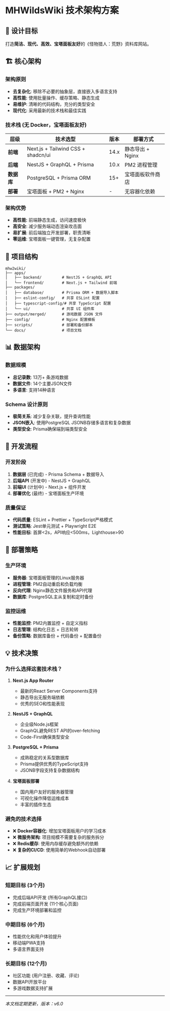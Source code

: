# MHWildsWiki 技术架构方案

## 🎯 设计目标

打造**简洁、现代、高效、宝塔面板友好**的《怪物猎人：荒野》资料库网站。

## 🏗️ 核心架构

### 架构原则
- **去复杂化**: 移除不必要的抽象层，直接嵌入多语言支持
- **高性能**: 使用批量操作、缓存策略、静态生成
- **易维护**: 清晰的代码结构，充分的类型安全
- **现代化**: 采用最新的技术栈和最佳实践

### 技术栈 (无 Docker，宝塔面板友好)

| 层级 | 技术选型 | 版本 | 部署方式 |
|------|----------|------|----------|
| **前端** | Next.js + Tailwind CSS + shadcn/ui | 14.x | 静态导出 + Nginx |
| **后端** | NestJS + GraphQL + Prisma | 10.x | PM2 进程管理 |
| **数据库** | PostgreSQL + Prisma ORM | 15+ | 宝塔面板软件商店 |
| **部署** | 宝塔面板 + PM2 + Nginx | - | 无容器化依赖 |

### 架构优势
- **高性能**: 前端静态生成，访问速度极快
- **高安全**: 减少服务端动态渲染攻击面
- **易扩展**: 前后端独立开发部署，职责清晰
- **零运维**: 宝塔面板一键管理，无复杂配置

## 📂 项目结构

```
mhw2wiki/
├── apps/
│   ├── backend/         # NestJS + GraphQL API
│   └── frontend/        # Next.js + Tailwind 前端
├── packages/
│   ├── database/        # Prisma ORM + 数据导入脚本
│   ├── eslint-config/   # 共享 ESLint 配置
│   ├── typescript-config/# 共享 TypeScript 配置
│   └── ui/              # 共享 UI 组件库
├── output/merged/       # 游戏数据 JSON 文件
├── config/              # Nginx 配置模板
├── scripts/             # 部署和备份脚本
└── docs/                # 项目文档
```

## 📊 数据架构

### 数据规模
- **总记录数**: 13万+ 条游戏数据
- **数据文件**: 14个主要JSON文件
- **多语言**: 支持14种语言

### Schema 设计原则
- **极简关系**: 减少复杂关联，提升查询性能
- **JSON嵌入**: 使用PostgreSQL JSONB存储多语言和复杂数据
- **类型安全**: Prisma确保端到端类型安全

## 🔄 开发流程

### 开发阶段
1. **数据层** (已完成) - Prisma Schema + 数据导入
2. **后端API** (开发中) - NestJS + GraphQL 
3. **前端UI** (计划中) - Next.js + 组件开发
4. **部署优化** (最终) - 宝塔面板生产环境

### 质量保证
- **代码质量**: ESLint + Prettier + TypeScript严格模式
- **测试策略**: Jest单元测试 + Playwright E2E
- **性能目标**: 首屏<2s，API响应<500ms，Lighthouse>90

## 🚀 部署策略

### 生产环境
- **服务器**: 宝塔面板管理的Linux服务器
- **进程管理**: PM2自动重启和负载均衡
- **反向代理**: Nginx静态文件服务和API代理
- **数据库**: PostgreSQL主从复制和定时备份

### 监控运维
- **性能监控**: PM2内置监控 + 自定义指标
- **日志管理**: 结构化日志 + 日志轮转
- **备份策略**: 数据库备份 + 代码备份 + 配置备份

## 💡 技术决策

### 为什么选择这套技术栈？

1. **Next.js App Router**
   - 最新的React Server Components支持
   - 静态导出无服务端依赖
   - 优秀的SEO和性能表现

2. **NestJS + GraphQL**
   - 企业级Node.js框架
   - GraphQL避免REST API的over-fetching
   - Code-First确保类型安全

3. **PostgreSQL + Prisma**
   - 成熟稳定的关系型数据库
   - Prisma提供优秀的TypeScript支持
   - JSONB字段支持复杂数据结构

4. **宝塔面板部署**
   - 国内用户友好的服务器管理
   - 可视化操作降低运维成本
   - 丰富的插件生态

### 避免的技术选择

- ❌ **Docker容器化**: 增加宝塔面板用户的学习成本
- ❌ **微服务架构**: 项目规模不需要复杂的服务拆分
- ❌ **Redis缓存**: 使用内存缓存避免额外的依赖
- ❌ **复杂的CI/CD**: 使用简单的Webhook自动部署

## 📈 扩展规划

### 短期目标 (3个月)
- 完成后端API开发 (所有GraphQL接口)
- 完成前端页面开发 (11个核心页面)
- 完成生产环境部署和监控

### 中期目标 (6个月)
- 性能优化和用户体验提升
- 移动端PWA支持
- 多语言界面支持

### 长期目标 (12个月)
- 社区功能 (用户注册、收藏、评论)
- 数据API开放平台
- 多游戏数据支持扩展

---

*本文档定期更新，版本：v6.0*

